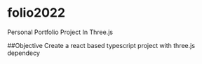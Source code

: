 # folio2022
Personal Portfolio Project In Three.js

##Objective
Create a react based typescript project with three.js dependecy
